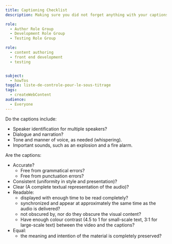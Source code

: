 ```yaml
---
title: Captioning Checklist
description: Making sure you did not forget anything with your captions.

role:
  - Author Role Group
  - Development Role Group
  - Testing Role Group

role:
  - content authoring
  - front end development
  - testing


subject:
  - howTos
toggle: liste-de-controle-pour-le-sous-titrage
tags:
  - createWebContent
audience:
  - Everyone
---
```


Do the captions include:

- Speaker identification for multiple speakers?
- Dialogue and narration?
- Tone and manner of voice, as needed (whispering).
- Important sounds, such as an explosion and a fire alarm.

Are the captions:

- Accurate?
  - Free from grammatical errors?
  - Free from punctuation errors?
- Consistent (uniformity in style and presentation)?
- Clear (A complete textual representation of the audio)?
- Readable:
  - displayed with enough time to be read completely?
  - synchronized and appear at approximately the same time as the audio is delivered?
  - not obscured by, nor do they obscure the visual content?
  - Have enough colour contrast (4.5 to 1 for small-scale text, 3:1 for large-scale text) between the video and the captions?
- Equal:
  - the meaning and intention of the material is completely preserved?
